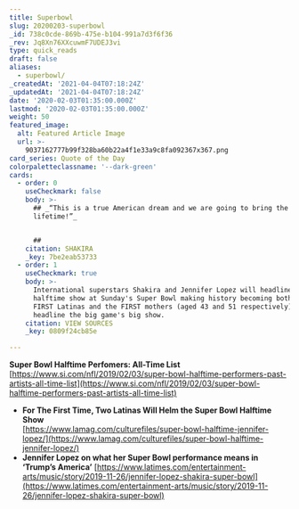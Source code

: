 ```yaml
---
title: Superbowl
slug: 20200203-superbowl
_id: 738c0cde-869b-475e-b104-991a7d3f6f36
_rev: Jq8Xn76XXcuwmF7UDEJ3vi
type: quick_reads
draft: false
aliases:
  - superbowl/
_createdAt: '2021-04-04T07:18:24Z'
_updatedAt: '2021-04-04T07:18:24Z'
date: '2020-02-03T01:35:00.000Z'
lastmod: '2020-02-03T01:35:00.000Z'
weight: 50
featured_image:
  alt: Featured Article Image
  url: >-
    9037162777b99f328ba60b22a4f1e33a9c8fa092367x367.png
card_series: Quote of the Day
colorpaletteclassname: '--dark-green'
cards:
  - order: 0
    useCheckmark: false
    body: >-
      ## _“This is a true American dream and we are going to bring the show of a
      lifetime!”_


      ##
    citation: SHAKIRA
    _key: 7be2eab53733
  - order: 1
    useCheckmark: true
    body: >-
      International superstars Shakira and Jennifer Lopez will headline the
      halftime show at Sunday's Super Bowl making history becoming both the
      FIRST Latinas and the FIRST mothers (aged 43 and 51 respectively) to
      headline the big game's big show.
    citation: VIEW SOURCES
    _key: 0809f24cb85e

---
```

**Super Bowl Halftime Perfomers: All-Time List**  
[https://www.si.com/nfl/2019/02/03/super-bowl-halftime-performers-past-artists-all-time-list](https://www.si.com/nfl/2019/02/03/super-bowl-halftime-performers-past-artists-all-time-list)

* **For The First Time, Two Latinas Will Helm the Super Bowl Halftime Show**  
[https://www.lamag.com/culturefiles/super-bowl-halftime-jennifer-lopez/](https://www.lamag.com/culturefiles/super-bowl-halftime-jennifer-lopez/)
* **Jennifer Lopez on what her Super Bowl performance means in ‘Trump’s America’** [https://www.latimes.com/entertainment-arts/music/story/2019-11-26/jennifer-lopez-shakira-super-bowl](https://www.latimes.com/entertainment-arts/music/story/2019-11-26/jennifer-lopez-shakira-super-bowl)